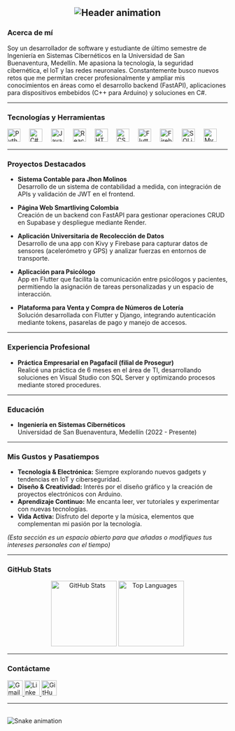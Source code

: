 <h2 align="center">
  <img src="https://readme-typing-svg.demolab.com?font=Fira+Code&weight=600&size=22&duration=4000&pause=1000&color=38BDF8&center=true&vCenter=true&width=600&lines=¡Hola+!+👋+Soy+Juan+Esteban+Arenilla+Buendia&repeat=0" alt="Header animation" />
</h2>

### Acerca de mí

Soy un desarrollador de software y estudiante de último semestre de Ingeniería en Sistemas Cibernéticos en la Universidad de San Buenaventura, Medellín. Me apasiona la tecnología, la seguridad cibernética, el IoT y las redes neuronales. Constantemente busco nuevos retos que me permitan crecer profesionalmente y ampliar mis conocimientos en áreas como el desarrollo backend (FastAPI), aplicaciones para dispositivos embebidos (C++ para Arduino) y soluciones en C#.

---

### Tecnologías y Herramientas

<div align="left">
  <img src="https://cdn.jsdelivr.net/gh/devicons/devicon/icons/python/python-original.svg" height="30" alt="Python" />
  <img width="12" />
  <img src="https://cdn.jsdelivr.net/gh/devicons/devicon/icons/csharp/csharp-original.svg" height="30" alt="C#" />
  <img width="12" />
  <img src="https://cdn.jsdelivr.net/gh/devicons/devicon/icons/javascript/javascript-original.svg" height="30" alt="JavaScript" />
  <img width="12" />
  <img src="https://cdn.jsdelivr.net/gh/devicons/devicon/icons/react/react-original.svg" height="30" alt="React" />
  <img width="12" />
  <img src="https://cdn.jsdelivr.net/gh/devicons/devicon/icons/html5/html5-original.svg" height="30" alt="HTML5" />
  <img width="12" />
  <img src="https://cdn.jsdelivr.net/gh/devicons/devicon/icons/css3/css3-original.svg" height="30" alt="CSS3" />
  <img width="12" />
  <img src="https://cdn.jsdelivr.net/gh/devicons/devicon/icons/flutter/flutter-original.svg" height="30" alt="Flutter" />
  <img width="12" />
  <img src="https://cdn.jsdelivr.net/gh/devicons/devicon/icons/firebase/firebase-plain.svg" height="30" alt="Firebase" />
  <img width="12" />
  <img src="https://cdn.jsdelivr.net/gh/devicons/devicon/icons/sqlite/sqlite-original.svg" height="30" alt="SQLite" />
  <img width="12" />
  <img src="https://cdn.jsdelivr.net/gh/devicons/devicon/icons/mysql/mysql-original.svg" height="30" alt="MySQL" />
</div>

---

### Proyectos Destacados

- **Sistema Contable para Jhon Molinos**  
  Desarrollo de un sistema de contabilidad a medida, con integración de APIs y validación de JWT en el frontend.

- **Página Web Smartliving Colombia**  
  Creación de un backend con FastAPI para gestionar operaciones CRUD en Supabase y despliegue mediante Render.

- **Aplicación Universitaria de Recolección de Datos**  
  Desarrollo de una app con Kivy y Firebase para capturar datos de sensores (acelerómetro y GPS) y analizar fuerzas en entornos de transporte.

- **Aplicación para Psicólogo**  
  App en Flutter que facilita la comunicación entre psicólogos y pacientes, permitiendo la asignación de tareas personalizadas y un espacio de interacción.

- **Plataforma para Venta y Compra de Números de Lotería**  
  Solución desarrollada con Flutter y Django, integrando autenticación mediante tokens, pasarelas de pago y manejo de accesos.

---

### Experiencia Profesional

- **Práctica Empresarial en Pagafacil (filial de Prosegur)**  
  Realicé una práctica de 6 meses en el área de TI, desarrollando soluciones en Visual Studio con SQL Server y optimizando procesos mediante stored procedures.

---

### Educación

- **Ingeniería en Sistemas Cibernéticos**  
  Universidad de San Buenaventura, Medellín (2022 - Presente)

---

### Mis Gustos y Pasatiempos

- **Tecnología & Electrónica:** Siempre explorando nuevos gadgets y tendencias en IoT y ciberseguridad.
- **Diseño & Creatividad:** Interés por el diseño gráfico y la creación de proyectos electrónicos con Arduino.
- **Aprendizaje Continuo:** Me encanta leer, ver tutoriales y experimentar con nuevas tecnologías.
- **Vida Activa:** Disfruto del deporte y la música, elementos que complementan mi pasión por la tecnología.

*(Esta sección es un espacio abierto para que añadas o modifiques tus intereses personales con el tiempo)*

---

### GitHub Stats

<div align="center">
  <img src="https://github-readme-stats.vercel.app/api?username=Louselook&hide_title=false&hide_rank=false&show_icons=true&include_all_commits=true&count_private=true&disable_animations=false&theme=dracula&locale=es&hide_border=false" height="150" alt="GitHub Stats" />
  <img src="https://github-readme-stats.vercel.app/api/top-langs?username=Louselook&locale=es&hide_title=false&layout=compact&card_width=320&langs_count=6&theme=dracula&hide_border=false" height="150" alt="Top Languages" />
</div>

---

### Contáctame

<div align="left">
  <a href="mailto:juanes.arenilla@gmail.com">
    <img src="https://img.shields.io/static/v1?message=Gmail&logo=gmail&label=&color=D14836&logoColor=white&style=for-the-badge" height="35" alt="Gmail" />
  </a>
  <a href="https://www.linkedin.com/in/juanes-arenilla-buendia">
    <img src="https://img.shields.io/static/v1?message=LinkedIn&logo=linkedin&label=&color=0077B5&logoColor=white&style=for-the-badge" height="35" alt="LinkedIn" />
  </a>
  <a href="https://github.com/Louselook">
    <img src="https://img.shields.io/static/v1?message=GitHub&logo=github&label=&color=181717&logoColor=white&style=for-the-badge" height="35" alt="GitHub" />
  </a>
</div>

---

<br clear="both">

<img src="https://raw.githubusercontent.com/Louselook/Louselook/output/snake.svg" alt="Snake animation" />

